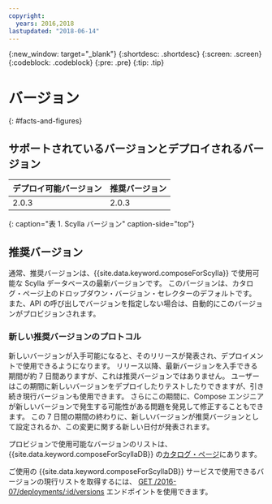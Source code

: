 ```yaml
---
copyright:
  years: 2016,2018
lastupdated: "2018-06-14"
---
```


{:new_window: target="_blank"}
{:shortdesc: .shortdesc}
{:screen: .screen}
{:codeblock: .codeblock}
{:pre: .pre}
{:tip: .tip}

# バージョン 
{: #facts-and-figures}

## サポートされているバージョンとデプロイされるバージョン

デプロイ可能バージョン| 推奨バージョン
----------|-----------
2.0.3 | 2.0.3
{: caption="表 1. Scylla バージョン" caption-side="top"}

## 推奨バージョン

通常、推奨バージョンは、{{site.data.keyword.composeForScylla}} で使用可能な Scylla データベースの最新バージョンです。 このバージョンは、カタログ・ページ上のドロップダウン・バージョン・セレクターのデフォルトです。 また、API の呼び出しでバージョンを指定しない場合は、自動的にこのバージョンがプロビジョンされます。

### 新しい推奨バージョンのプロトコル

新しいバージョンが入手可能になると、そのリリースが発表され、デプロイメントで使用できるようになります。 リリース以降、最新バージョンを入手できる期間が約 7 日間ありますが、これは推奨バージョンではありません。 ユーザーはこの期間に新しいバージョンをデプロイしたりテストしたりできますが、引き続き現行バージョンも使用できます。 さらにこの期間に、Compose エンジニアが新しいバージョンで発生する可能性がある問題を発見して修正することもできます。 この 7 日間の期間の終わりに、新しいバージョンが推奨バージョンとして設定されるか、この変更に関する新しい日付が発表されます。

プロビジョンで使用可能なバージョンのリストは、{{site.data.keyword.composeForScyllaDB}} の[カタログ・ページ](https://console.{DomainName}/catalog/services/compose-for-scylladb)にあります。

ご使用の {{site.data.keyword.composeForScyllaDB}} サービスで使用できるバージョンの現行リストを取得するには、
[GET /2016-07/deployments/:id/versions](https://apidocs.compose.com/v1.0/reference#2016-07-get-deployments-versions) エンドポイントを使用できます。

